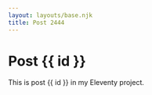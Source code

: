 ```yaml
---
layout: layouts/base.njk
title: Post 2444
---
```


# Post {{ id }}

This is post {{ id }} in my Eleventy project.
